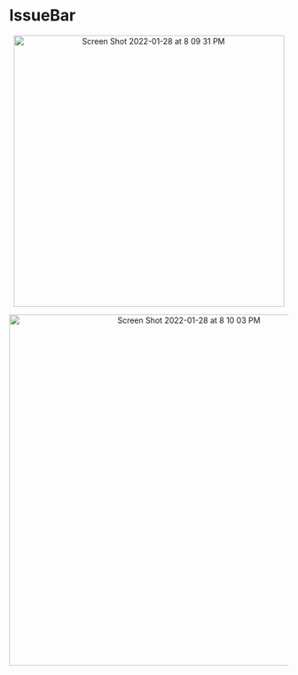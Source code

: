 # IssueBar

<p align="center">
  <img width="488" alt="Screen Shot 2022-01-28 at 8 09 31 PM" src="https://user-images.githubusercontent.com/9363150/151640930-daeca9fe-c752-45be-b633-204d18e16c6c.png">
</p>


<p align="center">
  <img width="632" alt="Screen Shot 2022-01-28 at 8 10 03 PM" src="https://user-images.githubusercontent.com/9363150/151640968-ec939c7e-d19f-4a08-a9ea-3483d3b3961c.png">
</p>
